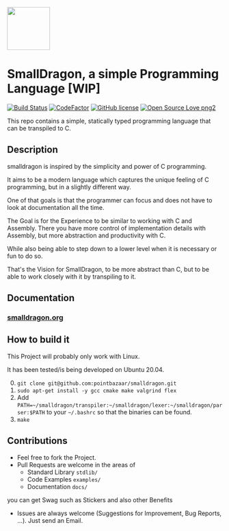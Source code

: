 <img src="https://raw.githubusercontent.com/pointbazaar/smalldragon/master/docs/img/dragon-logo.svg" width="100" height="100"/>

# SmallDragon, a simple Programming Language [WIP] 
[![Build Status](https://travis-ci.com/pointbazaar/smalldragon.svg?branch=master)](https://travis-ci.com/pointbazaar/smalldragon)
[![CodeFactor](https://www.codefactor.io/repository/github/pointbazaar/smalldragon/badge)](https://www.codefactor.io/repository/github/pointbazaar/smalldragon)
[![GitHub license](https://img.shields.io/github/license/pointbazaar/smalldragon.svg)](https://github.com/pointbazaar/smalldragon/blob/master/LICENSE)
[![Open Source Love png2](https://badges.frapsoft.com/os/v2/open-source.png?v=103)](https://github.com/ellerbrock/open-source-badges/)
 
This repo contains a simple, statically typed programming language that can be transpiled to C.

## Description

smalldragon is inspired by the simplicity and power of C programming.

It aims to be a modern language which captures the unique feeling of C programming, 
but in a slightly different way.

One of that goals is that the programmer can focus and does not have to look at documentation all the time.

The Goal is for the Experience to be similar to working with C and Assembly. 
There you have more control of implementation details with Assembly, but more abstraction and productivity with C.

While also being able to step down to a lower level when it is necessary or fun to do so. 

That's the Vision for SmallDragon, to be more abstract than C, but to be able to work closely with it by transpiling to it.  

## Documentation
### [smalldragon.org](https://smalldragon.org) 

## How to build it 

This Project will probably only work with Linux.

It has been tested/is being developed on Ubuntu 20.04.

0. ```git clone git@github.com:pointbazaar/smalldragon.git```
1. ```sudo apt-get install -y gcc cmake make valgrind flex```
2. Add 
   ```PATH=~/smalldragon/transpiler:~/smalldragon/lexer:~/smalldragon/parser:$PATH```
   to your ```~/.bashrc``` so that the binaries can be found.
3. ```make```

## Contributions

- Feel free to fork the Project. 
- Pull Requests are welcome in the areas of 
  - Standard Library ```stdlib/```
  - Code Examples ```examples/```
  - Documentation ```docs/```
  
you can get Swag such as Stickers and also other Benefits
- Issues are always welcome (Suggestions for Improvement, Bug Reports, ...).
  Just send an Email.
